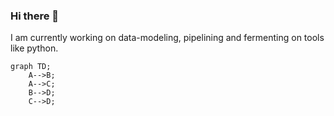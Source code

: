 ### Hi there 👋

<!--
**teraearlywine/teraearlywine** is a ✨ _special_ ✨ repository because its `README.md` (this file) appears on your GitHub profile.

Here are some ideas to get you started:

- 🔭 I’m currently working on ...
- 🌱 I’m currently learning ...
- 👯 I’m looking to collaborate on ...
- 🤔 I’m looking for help with ...
- 💬 Ask me about ...
- 📫 How to reach me: ...
- 😄 Pronouns: ...
- ⚡ Fun fact: ...
-->

I am currently working on data-modeling, pipelining and fermenting on tools like python.

```mermaid
graph TD;
    A-->B;
    A-->C;
    B-->D;
    C-->D;
```

